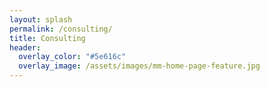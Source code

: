 ```yaml
---
layout: splash
permalink: /consulting/
title: Consulting
header:
  overlay_color: "#5e616c"
  overlay_image: /assets/images/mm-home-page-feature.jpg
---
```

